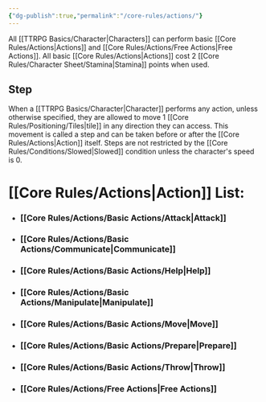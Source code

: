 ```yaml
---
{"dg-publish":true,"permalink":"/core-rules/actions/"}
---
```


All [[TTRPG Basics/Character\|Characters]] can perform basic [[Core Rules/Actions\|Actions]] and [[Core Rules/Actions/Free Actions\|Free Actions]]. 
All basic [[Core Rules/Actions\|Actions]] cost 2 [[Core Rules/Character Sheet/Stamina\|Stamina]] points when used. 
## Step
When a [[TTRPG Basics/Character\|Character]] performs any action, unless otherwise specified, they are allowed to move 1 [[Core Rules/Positioning/Tiles\|tile]] in any direction they can access. This movement is called a step and can be taken before or after the [[Core Rules/Actions\|Action]] itself. Steps are not restricted by the [[Core Rules/Conditions/Slowed\|Slowed]] condition unless the character's speed is 0.
# [[Core Rules/Actions\|Action]] List:
- ### [[Core Rules/Actions/Basic Actions/Attack\|Attack]]
- ### [[Core Rules/Actions/Basic Actions/Communicate\|Communicate]]
- ### [[Core Rules/Actions/Basic Actions/Help\|Help]]
- ### [[Core Rules/Actions/Basic Actions/Manipulate\|Manipulate]]
- ### [[Core Rules/Actions/Basic Actions/Move\|Move]]
- ### [[Core Rules/Actions/Basic Actions/Prepare\|Prepare]]
- ### [[Core Rules/Actions/Basic Actions/Throw\|Throw]]
- ### [[Core Rules/Actions/Free Actions\|Free Actions]]